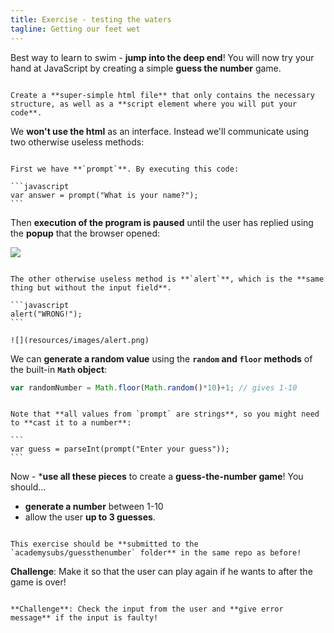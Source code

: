 ```yaml
---
title: Exercise - testing the waters
tagline: Getting our feet wet
---
```


Best way to learn to swim - **jump into the deep end**! You will now try your hand at JavaScript by creating a simple **guess the number** game.

~~~

Create a **super-simple html file** that only contains the necessary structure, as well as a **script element where you will put your code**.

~~~

We **won't use the html** as an interface. Instead we'll communicate using two otherwise useless methods:

~~~

First we have **`prompt`**. By executing this code:

```javascript
var answer = prompt("What is your name?");
```

~~~

Then **execution of the program is paused** until the user has replied using the **popup** that the browser opened:

![](resources/images/prompt.png)

~~~

The other otherwise useless method is **`alert`**, which is the **same thing but without the input field**.

```javascript
alert("WRONG!");
```

![](resources/images/alert.png)

~~~

We can **generate a random value** using the **`random` and `floor` methods** of the built-in **`Math` object**:

```javascript
var randomNumber = Math.floor(Math.random()*10)+1; // gives 1-10
```

~~~

Note that **all values from `prompt` are strings**, so you might need to **cast it to a number**:

```
var guess = parseInt(prompt("Enter your guess"));
```

~~~

Now - ***use all these pieces** to create a **guess-the-number game**! You should...

* **generate a number** between 1-10
* allow the user **up to 3 guesses**.

~~~

This exercise should be **submitted to the `academysubs/guessthenumber` folder** in the same repo as before!

~~~

**Challenge**: Make it so that the user can play again if he wants to after the game is over!

~~~

**Challenge**: Check the input from the user and **give error message** if the input is faulty!

